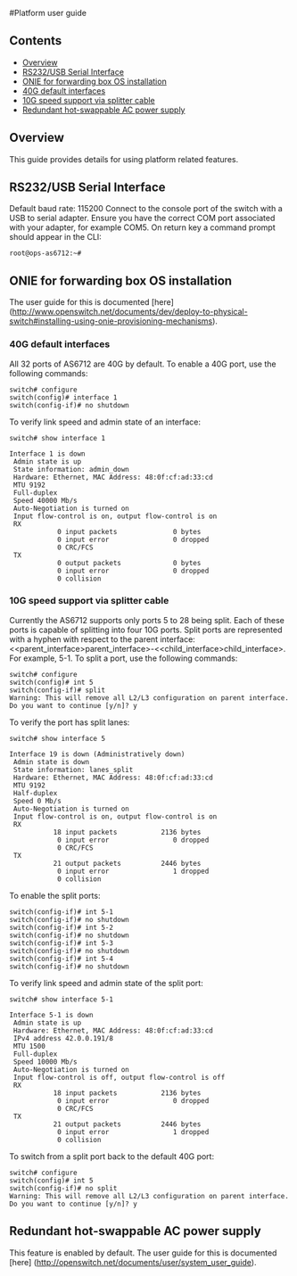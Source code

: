 #Platform user guide

## Contents

- [Overview](#overview)
- [RS232/USB Serial Interface](#rs232usb-serial-interface)
- [ONIE for forwarding box OS installation](#onie-for-forwarding-box-os-installation)
- [40G default interfaces](#40g-default-interfaces)
- [10G speed support via splitter cable](#10g-speed-support-via-splitter-cable)
- [Redundant hot-swappable AC power supply](#redundant-hot-swappable-ac-power-supply)

## Overview
This guide provides details for using platform related features.

## RS232/USB Serial Interface
Default baud rate: 115200
Connect to the console port of the switch with a USB to serial adapter. Ensure you have the correct COM port associated with your adapter, for example COM5.
On return key a command prompt should appear in the CLI:

```
root@ops-as6712:~#
```

## ONIE for forwarding box OS installation
The user guide for this is documented [here] (http://www.openswitch.net/documents/dev/deploy-to-physical-switch#installing-using-onie-provisioning-mechanisms).


### 40G default interfaces
All 32 ports of AS6712 are 40G by default.
To enable a 40G port, use the following commands:
```
switch# configure
switch(config)# interface 1
switch(config-if)# no shutdown
```
To verify link speed and admin state of an interface:
```
switch# show interface 1

Interface 1 is down
 Admin state is up
 State information: admin_down
 Hardware: Ethernet, MAC Address: 48:0f:cf:ad:33:cd
 MTU 9192
 Full-duplex
 Speed 40000 Mb/s
 Auto-Negotiation is turned on
 Input flow-control is on, output flow-control is on
 RX
            0 input packets              0 bytes
            0 input error                0 dropped
            0 CRC/FCS
 TX
            0 output packets             0 bytes
            0 input error                0 dropped
            0 collision
```
### 10G speed support via splitter cable
Currently the AS6712 supports only ports 5 to 28 being split. Each of these ports is capable of splitting into four 10G ports.
Split ports are represented with a hyphen with respect to the parent interface: <<parent_interface>parent_interface>-<<child_interface>child_interface>. For example, 5-1.
To split a port, use the following commands:
```
switch# configure
switch(config)# int 5
switch(config-if)# split
Warning: This will remove all L2/L3 configuration on parent interface.
Do you want to continue [y/n]? y
```
To verify the port has split lanes:
```
switch# show interface 5

Interface 19 is down (Administratively down)
 Admin state is down
 State information: lanes_split
 Hardware: Ethernet, MAC Address: 48:0f:cf:ad:33:cd
 MTU 9192
 Half-duplex
 Speed 0 Mb/s
 Auto-Negotiation is turned on
 Input flow-control is on, output flow-control is on
 RX
           18 input packets           2136 bytes
            0 input error                0 dropped
            0 CRC/FCS
 TX
           21 output packets          2446 bytes
            0 input error                1 dropped
            0 collision
```
To enable the split ports:
```
switch(config-if)# int 5-1
switch(config-if)# no shutdown
switch(config-if)# int 5-2
switch(config-if)# no shutdown
switch(config-if)# int 5-3
switch(config-if)# no shutdown
switch(config-if)# int 5-4
switch(config-if)# no shutdown
```
To verify link speed and admin state of the split port:
```
switch# show interface 5-1

Interface 5-1 is down
 Admin state is up
 Hardware: Ethernet, MAC Address: 48:0f:cf:ad:33:cd
 IPv4 address 42.0.0.191/8
 MTU 1500
 Full-duplex
 Speed 10000 Mb/s
 Auto-Negotiation is turned on
 Input flow-control is off, output flow-control is off
 RX
           18 input packets           2136 bytes
            0 input error                0 dropped
            0 CRC/FCS
 TX
           21 output packets          2446 bytes
            0 input error                1 dropped
            0 collision
```

To switch from a split port back to the default 40G port:
```
switch# configure
switch(config)# int 5
switch(config-if)# no split
Warning: This will remove all L2/L3 configuration on parent interface.
Do you want to continue [y/n]? y
```

## Redundant hot-swappable AC power supply
This feature is enabled by default. The user guide for this is documented [here] (http://openswitch.net/documents/user/system_user_guide).
